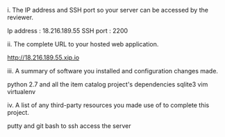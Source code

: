 i. The IP address and SSH port so your server can be accessed by the reviewer.

Ip address : 18.216.189.55
SSH port : 2200

ii. The complete URL to your hosted web application.

http://18.216.189.55.xip.io

iii. A summary of software you installed and configuration changes made.

python 2.7 and all the item catalog project's dependencies
sqlite3
vim
virtualenv

iv. A list of any third-party resources you made use of to complete this project.

putty and git bash to ssh access the server
